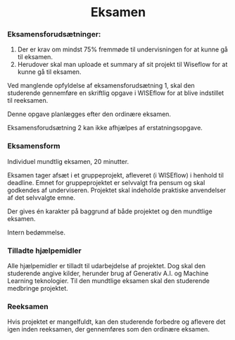 <h1 align="center">Eksamen</h1>

### Eksamensforudsætninger: 

1. Der er krav om mindst 75% fremmøde til undervisningen for at kunne gå til eksamen.
2. Herudover skal man uploade et summary af sit projekt til Wiseflow for at kunne gå til eksamen.

Ved manglende opfyldelse af eksamensforudsætning 1, skal den studerende gennemføre en skriftlig opgave i WISEflow for at blive indstillet til reeksamen.

Denne opgave planlægges efter den ordinære eksamen.

Eksamensforudsætning 2 kan ikke afhjælpes af erstatningsopgave.

### Eksamensform
Individuel mundtlig eksamen, 20 minutter.

Eksamen tager afsæt i et gruppeprojekt, afleveret (i WISEflow) i henhold til deadline. Emnet for gruppeprojektet er selvvalgt fra pensum og skal godkendes af underviseren. Projektet skal indeholde praktiske anvendelser af det selvvalgte emne.

Der gives én karakter på baggrund af både projektet og den mundtlige eksamen.

Intern bedømmelse.

### Tilladte hjælpemidler
Alle hjælpemidler er tilladt til udarbejdelse af projektet. Dog skal den studerende angive kilder, herunder brug af Generativ A.I. og Machine Learning teknologier. Til den mundtlige eksamen skal den studerende medbringe projektet.

### Reeksamen
Hvis projektet er mangelfuldt, kan den studerende forbedre og aflevere det igen inden reeksamen, der gennemføres som den ordinære eksamen.